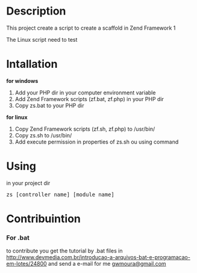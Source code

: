 ﻿<h1>Description</h1>
This project create a script to create a scaffold in Zend Framework 1

The Linux script need to test

<h1>Intallation</h1>


<b>for windows</b>

<ol>
<li>
Add your PHP dir in your computer environment variable
</li>
<li>
Add Zend Framework scripts (zf.bat, zf.php) in your PHP dir
</li>
<li>
Copy zs.bat to your PHP dir
</li>
</ol>

<b>for linux</b>

<ol>
<li>
Copy Zend Framework scripts (zf.sh, zf.php) to /usr/bin/
</li>
<li>
Copy zs.sh to /usr/bin/
</li>
<li>
Add execute permission in properties of zs.sh ou using command
</li>
</ol>

<h1>Using</h1>

in your project dir

<pre>zs [controller_name] [module_name]</pre>

<h1>Contribuintion</h1>

<h3>For .bat</h3>

to contribute you get the tutorial by .bat files in <a href="http://www.devmedia.com.br/introducao-a-arquivos-bat-e-programacao-em-lotes/24800">http://www.devmedia.com.br/introducao-a-arquivos-bat-e-programacao-em-lotes/24800</a> and send a e-mail for me gwmoura@gmail.com 
